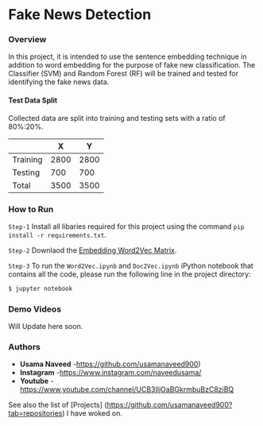 # Fake News Detection
### Overview
In this project, it is intended to use the sentence embedding technique in addition to word embedding for the purpose of fake new classification. The Classifier (SVM) and Random Forest (RF) will be trained and tested for identifying the fake news data.

#### Test Data Split
Collected data are split into training and testing sets with a ratio of 80%:20%.

|               |   X   |   Y   |
| ------------- | ----- | ----- |
| Training      | 2800  | 2800  |
| Testing       | 700  | 700  |
| Total         | 3500  | 3500  |

### How to Run
`Step-1` Install all libaries required for this project using the command `pip install -r requirements.txt`.

`Step-2` Downlaod the [Embedding Word2Vec Matrix](https://www.kaggle.com/sandreds/googlenewsvectorsnegative300).

`Step-3` To run the `Word2Vec.ipynb` and `Doc2Vec.ipynb` iPython notebook that contains all the code, please run the following line in the project directory:
```sh
$ jupyter notebook
```
### Demo Videos
Will Update here soon.

### Authors

* **Usama Naveed** -https://github.com/usamanaveed900)
* **Instagram** -https://www.instagram.com/naveedusama/
* **Youtube** -https://www.youtube.com/channel/UCB3IljOaBGkrmbuBzC8ziBQ

See also the list of [Projects] (https://github.com/usamanaveed900?tab=repositories) I have woked on.



